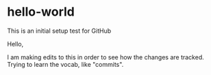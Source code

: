 # hello-world
This is an initial setup test for GitHub

Hello,

I am making edits to this in order to see how the changes are tracked. Trying to learn the vocab, like "commits".
